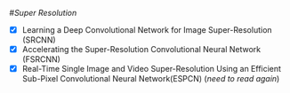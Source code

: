 #*Super Resolution* <br>
- [x] Learning a Deep Convolutional Network for Image Super-Resolution (SRCNN)
- [x] Accelerating the Super-Resolution Convolutional Neural Network (FSRCNN)
- [x] Real-Time Single Image and Video Super-Resolution Using an Efficient Sub-Pixel Convolutional Neural Network(ESPCN) (*need to read again*)
